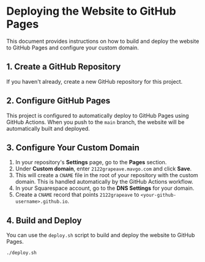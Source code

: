 # Deploying the Website to GitHub Pages

This document provides instructions on how to build and deploy the website to GitHub Pages and configure your custom domain.

## 1. Create a GitHub Repository

If you haven't already, create a new GitHub repository for this project.

## 2. Configure GitHub Pages

This project is configured to automatically deploy to GitHub Pages using GitHub Actions. When you push to the `main` branch, the website will be automatically built and deployed.

## 3. Configure Your Custom Domain

1.  In your repository's **Settings** page, go to the **Pages** section.
2.  Under **Custom domain**, enter `2122grapeave.mavgo.com` and click **Save**.
3.  This will create a `CNAME` file in the root of your repository with the custom domain. This is handled automatically by the GitHub Actions workflow.
4.  In your Squarespace account, go to the **DNS Settings** for your domain.
5.  Create a `CNAME` record that points `2122grapeave` to `<your-github-username>.github.io`.

## 4. Build and Deploy

You can use the `deploy.sh` script to build and deploy the website to GitHub Pages.

```bash
./deploy.sh
```
